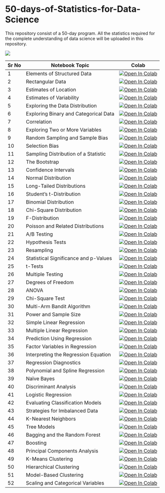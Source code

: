 # 50-days-of-Statistics-for-Data-Science
This repository consist of a 50-day program. All the statistics required for the complete understanding of data science will be uploaded in this repository.

![](D:\newgithub\50-days-of-Statistics-for-Data-Science\50-days-poster.jpg)

| Sr No | Notebook Topic                        | Colab                                                        |
| ----- | ------------------------------------- | ------------------------------------------------------------ |
| 1     | Elements of Structured Data           | [![Open In Colab](https://colab.research.google.com/assets/colab-badge.svg)](https://colab.research.google.com/github/komal11lamba/50-days-of-Statistics-for-Data-Science/blob/main/Day1_Elements_of_structured_data.ipynb) |
| 2     | Rectangular Data                      | [![Open In Colab](https://colab.research.google.com/assets/colab-badge.svg)](https://colab.research.google.com/github/komal11lamba/50-days-of-Statistics-for-Data-Science/blob/main/Day2_Rectangular%20and%20Nonrectangular%20data.ipynb) |
| 3     | Estimates of Location                 | [![Open In Colab](https://colab.research.google.com/assets/colab-badge.svg)]() |
| 4     | Estimates of Variability              | [![Open In Colab](https://colab.research.google.com/assets/colab-badge.svg)]() |
| 5     | Exploring the Data Distribution       | [![Open In Colab](https://colab.research.google.com/assets/colab-badge.svg)]() |
| 6     | Exploring Binary and Categorical Data | [![Open In Colab](https://colab.research.google.com/assets/colab-badge.svg)]() |
| 7     | Correlation                           | [![Open In Colab](https://colab.research.google.com/assets/colab-badge.svg)]() |
| 8     | Exploring Two or More Variables       | [![Open In Colab](https://colab.research.google.com/assets/colab-badge.svg)]() |
| 9     | Random Sampling and Sample Bias       | [![Open In Colab](https://colab.research.google.com/assets/colab-badge.svg)]() |
| 10    | Selection Bias                        | [![Open In Colab](https://colab.research.google.com/assets/colab-badge.svg)]() |
| 11    | Sampling Distribution of a Statistic  | [![Open In Colab](https://colab.research.google.com/assets/colab-badge.svg)]() |
| 12    | The Bootstrap                         | [![Open In Colab](https://colab.research.google.com/assets/colab-badge.svg)]() |
| 13    | Confidence Intervals                  | [![Open In Colab](https://colab.research.google.com/assets/colab-badge.svg)]() |
| 14    | Normal Distribution                   | [![Open In Colab](https://colab.research.google.com/assets/colab-badge.svg)]() |
| 15    | Long-Tailed Distributions             | [![Open In Colab](https://colab.research.google.com/assets/colab-badge.svg)]() |
| 16    | Student’s t-Distribution              | [![Open In Colab](https://colab.research.google.com/assets/colab-badge.svg)]() |
| 17    | Binomial Distribution                 | [![Open In Colab](https://colab.research.google.com/assets/colab-badge.svg)]() |
| 18    | Chi-Square Distribution               | [![Open In Colab](https://colab.research.google.com/assets/colab-badge.svg)]() |
| 19    | F-Distribution                        | [![Open In Colab](https://colab.research.google.com/assets/colab-badge.svg)]() |
| 20    | Poisson and Related Distributions     | [![Open In Colab](https://colab.research.google.com/assets/colab-badge.svg)]() |
| 21    | A/B Testing                           | [![Open In Colab](https://colab.research.google.com/assets/colab-badge.svg)]() |
| 22    | Hypothesis Tests                      | [![Open In Colab](https://colab.research.google.com/assets/colab-badge.svg)]() |
| 23    | Resampling                            | [![Open In Colab](https://colab.research.google.com/assets/colab-badge.svg)]() |
| 24    | Statistical Significance and p-Values | [![Open In Colab](https://colab.research.google.com/assets/colab-badge.svg)]() |
| 25    | t-Tests                               | [![Open In Colab](https://colab.research.google.com/assets/colab-badge.svg)]() |
| 26    | Multiple Testing                      | [![Open In Colab](https://colab.research.google.com/assets/colab-badge.svg)]() |
| 27    | Degrees of Freedom                    | [![Open In Colab](https://colab.research.google.com/assets/colab-badge.svg)]() |
| 28    | ANOVA                                 | [![Open In Colab](https://colab.research.google.com/assets/colab-badge.svg)]() |
| 29    | Chi-Square Test                       | [![Open In Colab](https://colab.research.google.com/assets/colab-badge.svg)]() |
| 30    | Multi-Arm Bandit Algorithm            | [![Open In Colab](https://colab.research.google.com/assets/colab-badge.svg)]() |
| 31    | Power and Sample Size                 | [![Open In Colab](https://colab.research.google.com/assets/colab-badge.svg)]() |
| 32    | Simple Linear Regression              | [![Open In Colab](https://colab.research.google.com/assets/colab-badge.svg)]() |
| 33    | Multiple Linear Regression            | [![Open In Colab](https://colab.research.google.com/assets/colab-badge.svg)]() |
| 34    | Prediction Using Regression           | [![Open In Colab](https://colab.research.google.com/assets/colab-badge.svg)]() |
| 35    | Factor Variables in Regression        | [![Open In Colab](https://colab.research.google.com/assets/colab-badge.svg)]() |
| 36    | Interpreting the Regression Equation  | [![Open In Colab](https://colab.research.google.com/assets/colab-badge.svg)]() |
| 37    | Regression Diagnostics                | [![Open In Colab](https://colab.research.google.com/assets/colab-badge.svg)]() |
| 38    | Polynomial and Spline Regression      | [![Open In Colab](https://colab.research.google.com/assets/colab-badge.svg)]() |
| 39    | Naïve Bayes                           | [![Open In Colab](https://colab.research.google.com/assets/colab-badge.svg)]() |
| 40    | Discriminant Analysis                 | [![Open In Colab](https://colab.research.google.com/assets/colab-badge.svg)]() |
| 41    | Logistic Regression                   | [![Open In Colab](https://colab.research.google.com/assets/colab-badge.svg)]() |
| 42    | Evaluating Classification Models      | [![Open In Colab](https://colab.research.google.com/assets/colab-badge.svg)]() |
| 43    | Strategies for Imbalanced Data        | [![Open In Colab](https://colab.research.google.com/assets/colab-badge.svg)]() |
| 44    | K-Nearest Neighbors                   | [![Open In Colab](https://colab.research.google.com/assets/colab-badge.svg)]() |
| 45    | Tree Models                           | [![Open In Colab](https://colab.research.google.com/assets/colab-badge.svg)]() |
| 46    | Bagging and the Random Forest         | [![Open In Colab](https://colab.research.google.com/assets/colab-badge.svg)]() |
| 47    | Boosting                              | [![Open In Colab](https://colab.research.google.com/assets/colab-badge.svg)]() |
| 48    | Principal Components Analysis         | [![Open In Colab](https://colab.research.google.com/assets/colab-badge.svg)]() |
| 49    | K-Means Clustering                    | [![Open In Colab](https://colab.research.google.com/assets/colab-badge.svg)]() |
| 50    | Hierarchical Clustering               | [![Open In Colab](https://colab.research.google.com/assets/colab-badge.svg)]() |
| 51    | Model-Based Clustering                | [![Open In Colab](https://colab.research.google.com/assets/colab-badge.svg)]() |
| 52    | Scaling and Categorical Variables     | [![Open In Colab](https://colab.research.google.com/assets/colab-badge.svg)]() |

